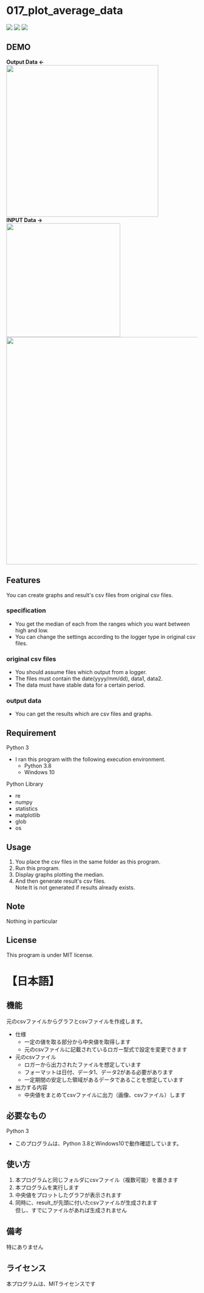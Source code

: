 # 017_plot_average_data
![](https://img.shields.io/badge/type-python3-brightgreen)  ![](https://img.shields.io/badge/windows%20build-passing-brightgreen) ![](https://img.shields.io/badge/license-MIT-brightgreen) 

## DEMO
**Output Data  <-**  
<img src="https://user-images.githubusercontent.com/44888139/105790143-14fa2300-5fc7-11eb-821f-5e803d164bfe.png" width="400px">  
**INPUT Data  ->**   
<img src="https://user-images.githubusercontent.com/44888139/105966797-7655eb00-60c8-11eb-997c-9ea81346d853.png" width="300px"> 
<img src="https://user-images.githubusercontent.com/44888139/105789589-0fe8a400-5fc6-11eb-83bb-00fda47ff499.png" width="600px">  
  
## Features
You can create graphs and result's csv files from original csv files.

### specification
- You get the median of each from the ranges which you want between high and low.
- You can change the settings according to the logger type in original csv files.
### original csv files
- You should assume files which output from a logger.
- The files must contain the date(yyyy/mm/dd), data1, data2.
- The data must have stable data for a certain period.
### output data
- You can get the results which are csv files and graphs.

## Requirement 
Python 3
 - I ran this program with the following execution environment.
   - Python 3.8
   - Windows 10

Python Library
  - re
  - numpy
  - statistics
  - matplotlib
  - glob
  - os

## Usage
1. You place the csv files in the same folder as this program.
1. Run this program.
1. Display graphs plotting the median.
1. And then generate result's csv files.  
   Note:It is not generated if results already exists.
## Note
Nothing in particular

## License
This program is under MIT license.
# 【日本語】


## 機能
元のcsvファイルからグラフとcsvファイルを作成します。
- 仕様
  - 一定の値を取る部分から中央値を取得します
  - 元のcsvファイルに記載されているロガー型式で設定を変更できます
- 元のcsvファイル
  - ロガーから出力されたファイルを想定しています
  - フォーマットは日付、データ1、データ2がある必要があります
  - 一定期間の安定した領域があるデータであることを想定しています
- 出力する内容
  - 中央値をまとめてcsvファイルに出力（画像、csvファイル）します

## 必要なもの
Python 3
- このプログラムは、Python 3.8とWindows10で動作確認しています。

## 使い方
1. 本プログラムと同じフォルダにcsvファイル（複数可能）を置きます
1. 本プログラムを実行します
1. 中央値をプロットしたグラフが表示されます
1. 同時に、result_が先頭に付いたcsvファイルが生成されます  
   但し、すでにファイルがあれば生成されません


## 備考
特にありません

## ライセンス
本プログラムは、MITライセンスです
